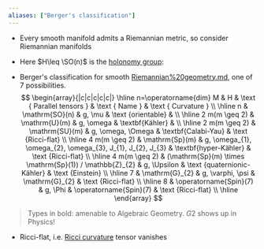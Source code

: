 ```yaml
---
aliases: ["Berger's classification"]
---
```


- Every smooth manifold admits a Riemannian metric, so consider Riemannian manifolds

- Here $H\leq \SO(n)$ is the [holonomy group](holonomy%20group.md):

- Berger's classification for smooth [Riemannian%20geometry.md](Riemannian%20geometry.md), one of 7 possibilities.
$$
\begin{array}{|c|c|c|c|c|}
\hline n=\operatorname{dim} M & H & \text { Parallel tensors } & \text { Name } & \text { Curvature } \\
\hline n & \mathrm{SO}(n) & g, \mu & \text {orientable} & \\
\hline 2 m(m \geq 2) & \mathrm{U}(m) & g, \omega & \textbf{Kähler} & \\
\hline 2 m(m \geq 2) & \mathrm{SU}(m) & g, \omega, \Omega & \textbf{Calabi-Yau} & \text {Ricci-flat} \\
\hline 4 m(m \geq 2) & \mathrm{Sp}(m) & g, \omega_{1}, \omega_{2}, \omega_{3}, J_{1}, J_{2}, J_{3} & \textbf{hyper-Kähler} & \text {Ricci-flat} \\
\hline 4 m(m \geq 2) & (\mathrm{Sp}(m) \times \mathrm{Sp}(1)) / \mathbb{Z}_{2} & g, \Upsilon & \text {quaternionic-Kähler} & \text {Einstein} \\
\hline 7 & \mathrm{G}_{2} & g, \varphi, \psi & \mathrm{G}_{2} & \text {Ricci-flat} \\
\hline 8 & \operatorname{Spin}(7) & g, \Phi & \operatorname{Spin}(7) & \text {Ricci-flat} \\
\hline
\end{array}
$$


> Types in bold: amenable to Algebraic Geometry.
> $G2$ shows up in Physics!

- Ricci-flat, i.e. [Ricci curvature](Ricci%20curvature.md) tensor vanishes 